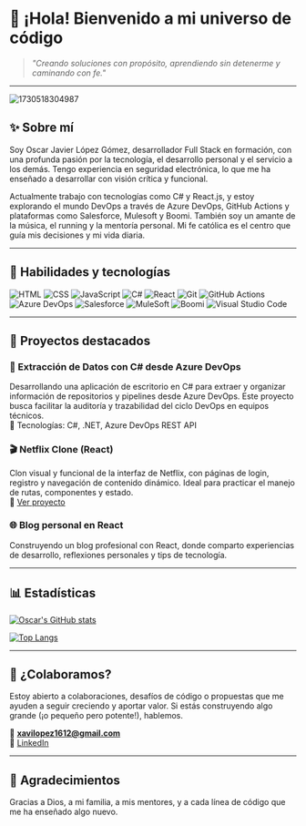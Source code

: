 
# 👋 ¡Hola! Bienvenido a mi universo de código

> *"Creando soluciones con propósito, aprendiendo sin detenerme y caminando con fe."*

---

![1730518304987](https://github.com/user-attachments/assets/b248946a-06ef-4a03-9595-fddc12f2cb5b)


## ✨ Sobre mí

Soy Oscar Javier López Gómez, desarrollador Full Stack en formación, con una profunda pasión por la tecnología, el desarrollo personal y el servicio a los demás. Tengo experiencia en seguridad electrónica, lo que me ha enseñado a desarrollar con visión crítica y funcional.

Actualmente trabajo con tecnologías como C# y React.js, y estoy explorando el mundo DevOps a través de Azure DevOps, GitHub Actions y plataformas como Salesforce, Mulesoft y Boomi. También soy un amante de la música, el running y la mentoría personal. Mi fe católica es el centro que guía mis decisiones y mi vida diaria.

---

## 🔧 Habilidades y tecnologías

![HTML](https://img.shields.io/badge/HTML-E34F26?style=for-the-badge&logo=html5&logoColor=white)
![CSS](https://img.shields.io/badge/CSS-1572B6?style=for-the-badge&logo=css3&logoColor=white)
![JavaScript](https://img.shields.io/badge/JavaScript-F7DF1E?style=for-the-badge&logo=javascript&logoColor=black)
![C#](https://img.shields.io/badge/C%23-239120?style=for-the-badge&logo=c-sharp&logoColor=white)
![React](https://img.shields.io/badge/React-20232A?style=for-the-badge&logo=react&logoColor=61DAFB)
![Git](https://img.shields.io/badge/Git-F05032?style=for-the-badge&logo=git&logoColor=white)
![GitHub Actions](https://img.shields.io/badge/GitHub_Actions-2088FF?style=for-the-badge&logo=github-actions&logoColor=white)
![Azure DevOps](https://img.shields.io/badge/Azure_DevOps-0078D7?style=for-the-badge&logo=azuredevops&logoColor=white)
![Salesforce](https://img.shields.io/badge/Salesforce-00A1E0?style=for-the-badge&logo=salesforce&logoColor=white)
![MuleSoft](https://img.shields.io/badge/MuleSoft-1F2E5E?style=for-the-badge&logo=mulesoft&logoColor=white)
![Boomi](https://img.shields.io/badge/Boomi-001C4C?style=for-the-badge&logo=boomi&logoColor=white)
![Visual Studio Code](https://img.shields.io/badge/VS_Code-007ACC?style=for-the-badge&logo=visual-studio-code&logoColor=white)

---

## 🚀 Proyectos destacados

### 🧠 Extracción de Datos con C# desde Azure DevOps
Desarrollando una aplicación de escritorio en C# para extraer y organizar información de repositorios y pipelines desde Azure DevOps. Este proyecto busca facilitar la auditoría y trazabilidad del ciclo DevOps en equipos técnicos.  
🔧 Tecnologías: C#, .NET, Azure DevOps REST API

### 🎬 Netflix Clone (React)
Clon visual y funcional de la interfaz de Netflix, con páginas de login, registro y navegación de contenido dinámico. Ideal para practicar el manejo de rutas, componentes y estado.  
🔗 [Ver proyecto](https://github.com/xaviicode/netflix-clone)

### 🌐 Blog personal en React
Construyendo un blog profesional con React, donde comparto experiencias de desarrollo, reflexiones personales y tips de tecnología.

---

## 📊 Estadísticas

[![Oscar's GitHub stats](https://github-readme-stats.vercel.app/api?username=xaviicode&show_icons=true&theme=tokyonight)](https://github.com/anuraghazra/github-readme-stats)

[![Top Langs](https://github-readme-stats.vercel.app/api/top-langs/?username=xaviicode&layout=compact&theme=tokyonight)](https://github.com/anuraghazra/github-readme-stats)

---

## 🤝 ¿Colaboramos?

Estoy abierto a colaboraciones, desafíos de código o propuestas que me ayuden a seguir creciendo y aportar valor. Si estás construyendo algo grande (¡o pequeño pero potente!), hablemos.

📩 **xavilopez1612@gmail.com**  
🔗 [LinkedIn](https://www.linkedin.com/in/oscar-l%C3%B3pez-08a355a3/)

---

## 🙏 Agradecimientos

Gracias a Dios, a mi familia, a mis mentores, y a cada línea de código que me ha enseñado algo nuevo.
